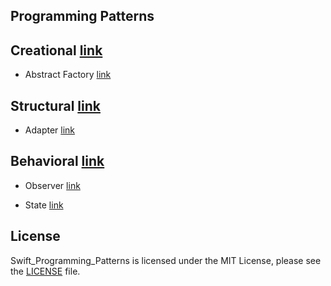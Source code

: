 ## Programming Patterns

## Creational  [link](https://github.com/dchprojects/Swift_Programming_Patterns/blob/master/Swift_Programming_Patterns.playground/Sources/Creational)

- Abstract Factory [link](https://github.com/dchprojects/Swift_Programming_Patterns/blob/master/Swift_Programming_Patterns.playground/Sources/Creational/AbstractFactory.swift)

## Structural  [link](https://github.com/dchprojects/Swift_Programming_Patterns/blob/master/Swift_Programming_Patterns.playground/Sources/Structural)

- Adapter [link](https://github.com/dchprojects/Swift_Programming_Patterns/blob/master/Swift_Programming_Patterns.playground/Sources/Structural/Adapter.swift)

## Behavioral  [link](https://github.com/dchprojects/Swift_Programming_Patterns/blob/master/Swift_Programming_Patterns.playground/Sources/Behavioral)

- Observer [link](https://github.com/dchprojects/Swift_Programming_Patterns/blob/master/Swift_Programming_Patterns.playground/Sources/Behavioral/Observer.swift)

- State [link](https://github.com/dchprojects/Swift_Programming_Patterns/blob/master/Swift_Programming_Patterns.playground/Sources/Behavioral/State.swift)

## License
Swift_Programming_Patterns is licensed under the MIT License, please see the [LICENSE](LICENSE) file.

